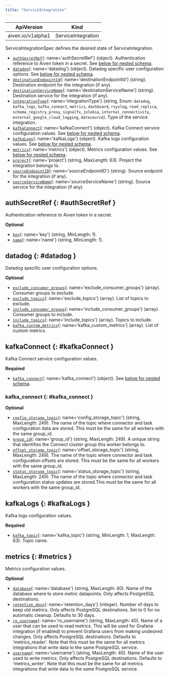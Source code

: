 ```yaml
---
title: "ServiceIntegration"
---
```


| ApiVersion                  | Kind        |
|-----------------------------|-------------|
| aiven.io/v1alpha1 | ServiceIntegration |

ServiceIntegrationSpec defines the desired state of ServiceIntegration.

- [`authSecretRef`](#authSecretRef){: name='authSecretRef'} (object). Authentication reference to Aiven token in a secret. See [below for nested schema](#authSecretRef).
- [`datadog`](#datadog){: name='datadog'} (object). Datadog specific user configuration options. See [below for nested schema](#datadog).
- [`destinationEndpointId`](#destinationEndpointId){: name='destinationEndpointId'} (string). Destination endpoint for the integration (if any). 
- [`destinationServiceName`](#destinationServiceName){: name='destinationServiceName'} (string). Destination service for the integration (if any). 
- [`integrationType`](#integrationType){: name='integrationType'} (string, Enum: `datadog`, `kafka_logs`, `kafka_connect`, `metrics`, `dashboard`, `rsyslog`, `read_replica`, `schema_registry_proxy`, `signalfx`, `jolokia`, `internal_connectivity`, `external_google_cloud_logging`, `datasource`). Type of the service integration. 
- [`kafkaConnect`](#kafkaConnect){: name='kafkaConnect'} (object). Kafka Connect service configuration values. See [below for nested schema](#kafkaConnect).
- [`kafkaLogs`](#kafkaLogs){: name='kafkaLogs'} (object). Kafka logs configuration values. See [below for nested schema](#kafkaLogs).
- [`metrics`](#metrics){: name='metrics'} (object). Metrics configuration values. See [below for nested schema](#metrics).
- [`project`](#project){: name='project'} (string, MaxLength: 63). Project the integration belongs to. 
- [`sourceEndpointID`](#sourceEndpointID){: name='sourceEndpointID'} (string). Source endpoint for the integration (if any). 
- [`sourceServiceName`](#sourceServiceName){: name='sourceServiceName'} (string). Source service for the integration (if any). 

## authSecretRef {: #authSecretRef }

Authentication reference to Aiven token in a secret.

**Optional**

- [`key`](#key){: name='key'} (string, MinLength: 1).  
- [`name`](#name){: name='name'} (string, MinLength: 1).  

## datadog {: #datadog }

Datadog specific user configuration options.

**Optional**

- [`exclude_consumer_groups`](#exclude_consumer_groups){: name='exclude_consumer_groups'} (array). Consumer groups to exclude. 
- [`exclude_topics`](#exclude_topics){: name='exclude_topics'} (array). List of topics to exclude. 
- [`include_consumer_groups`](#include_consumer_groups){: name='include_consumer_groups'} (array). Consumer groups to include. 
- [`include_topics`](#include_topics){: name='include_topics'} (array). Topics to include. 
- [`kafka_custom_metrics`](#kafka_custom_metrics){: name='kafka_custom_metrics'} (array). List of custom metrics. 

## kafkaConnect {: #kafkaConnect }

Kafka Connect service configuration values.

**Required**

- [`kafka_connect`](#kafka_connect){: name='kafka_connect'} (object).  See [below for nested schema](#kafka_connect).

### kafka_connect {: #kafka_connect }

**Optional**

- [`config_storage_topic`](#config_storage_topic){: name='config_storage_topic'} (string, MaxLength: 249). The name of the topic where connector and task configuration data are stored. This must be the same for all workers with the same group_id. 
- [`group_id`](#group_id){: name='group_id'} (string, MaxLength: 249). A unique string that identifies the Connect cluster group this worker belongs to. 
- [`offset_storage_topic`](#offset_storage_topic){: name='offset_storage_topic'} (string, MaxLength: 249). The name of the topic where connector and task configuration offsets are stored. This must be the same for all workers with the same group_id. 
- [`status_storage_topic`](#status_storage_topic){: name='status_storage_topic'} (string, MaxLength: 249). The name of the topic where connector and task configuration status updates are stored.This must be the same for all workers with the same group_id. 

## kafkaLogs {: #kafkaLogs }

Kafka logs configuration values.

**Required**

- [`kafka_topic`](#kafka_topic){: name='kafka_topic'} (string, MinLength: 1, MaxLength: 63). Topic name. 

## metrics {: #metrics }

Metrics configuration values.

**Optional**

- [`database`](#database){: name='database'} (string, MaxLength: 40). Name of the database where to store metric datapoints. Only affects PostgreSQL destinations. 
- [`retention_days`](#retention_days){: name='retention_days'} (integer). Number of days to keep old metrics. Only affects PostgreSQL destinations. Set to 0 for no automatic cleanup. Defaults to 30 days. 
- [`ro_username`](#ro_username){: name='ro_username'} (string, MaxLength: 40). Name of a user that can be used to read metrics. This will be used for Grafana integration (if enabled) to prevent Grafana users from making undesired changes. Only affects PostgreSQL destinations. Defaults to 'metrics_reader'. Note that this must be the same for all metrics integrations that write data to the same PostgreSQL service. 
- [`username`](#username){: name='username'} (string, MaxLength: 40). Name of the user used to write metrics. Only affects PostgreSQL destinations. Defaults to 'metrics_writer'. Note that this must be the same for all metrics integrations that write data to the same PostgreSQL service. 

